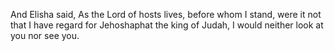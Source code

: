 And Elisha said, As the Lord of hosts lives, before whom I stand, were it not that I have regard for Jehoshaphat the king of Judah, I would neither look at you nor see you.
